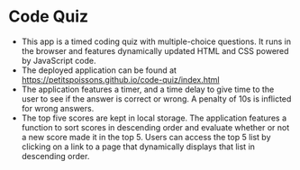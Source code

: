 # Code Quiz
- This app is a timed coding quiz with multiple-choice questions. It runs in the browser and features dynamically updated HTML and CSS powered by JavaScript code.
- The deployed application can be found at
https://petitspoissons.github.io/code-quiz/index.html
- The application features a timer, and a time delay to give time to the user to see if the answer is correct or wrong. A penalty of 10s is inflicted for wrong answers.
- The top five scores are kept in local storage. The application features a function to sort scores in descending order and evaluate whether or not a new score made it in the top 5. Users can access the top 5 list by clicking on a link to a page that dynamically displays that list in descending order.
